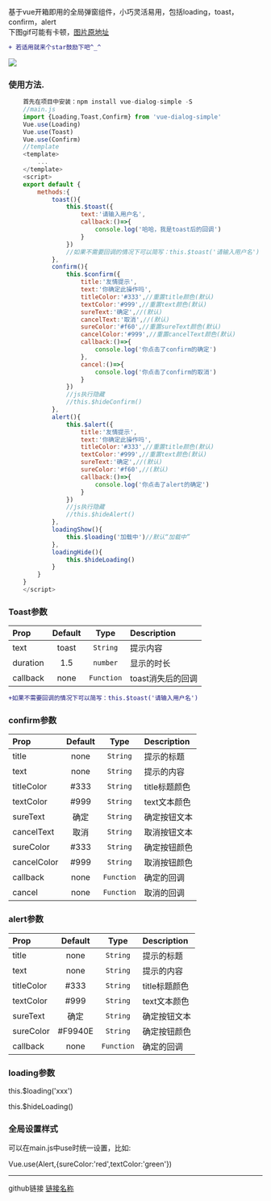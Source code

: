  基于vue开箱即用的全局弹窗组件，小巧灵活易用，包括loading，toast，confirm，alert  
 下图gif可能有卡顿，[图片原地址](https://file.40017.cn/tcyp/tz/dialog.gif)  
 
```diff
+ 若适用就来个star鼓励下吧^_^
```
  
  ![](https://file.40017.cn/tcyp/tz/dialog.gif)
  

### 使用方法.
```js
    首先在项目中安装：npm install vue-dialog-simple -S
    //main.js
    import {Loading,Toast,Confirm} from 'vue-dialog-simple'
    Vue.use(Loading)
    Vue.use(Toast)
    Vue.use(Confirm)
    //template
    <template>
        ...
    </template>
    <script>
    export default {
        methods:{
            toast(){
                this.$toast({
                    text:'请输入用户名',
                    callback:()=>{
                        console.log('哈哈，我是toast后的回调')
                    }
                })
                //如果不需要回调的情况下可以简写：this.$toast('请输入用户名')
            },
            confirm(){
                this.$confirm({
                    title:'友情提示',
                    text:'你确定此操作吗',
                    titleColor:'#333',//重置title颜色(默认)
                    textColor:'#999',//重置text颜色(默认)
                    sureText:'确定',//(默认)
                    cancelText:'取消',//(默认)
                    sureColor:'#f60',//重置sureText颜色(默认)
                    cancelColor:'#999',//重置cancelText颜色(默认)
                    callback:()=>{
                        console.log('你点击了confirm的确定')
                    },
                    cancel:()=>{
                        console.log('你点击了confirm的取消')
                    }
                })
                //js执行隐藏
                //this.$hideConfirm()
            },
            alert(){
                this.$alert({
                    title:'友情提示',
                    text:'你确定此操作吗',
                    titleColor:'#333',//重置title颜色(默认)
                    textColor:'#999',//重置text颜色(默认)
                    sureText:'确定',//(默认)
                    sureColor:'#f60',//(默认)
                    callback:()=>{
                        console.log('你点击了alert的确定')
                    }
                })
                //js执行隐藏
                //this.$hideAlert()
            },
            loadingShow(){
                this.$loading('加载中')//默认“加载中”
            },
            loadingHide(){
                this.$hideLoading()
            }
        }
    }
    </script>
```

### Toast参数
| Prop  | Default  | Type | Description |
| :------------ |:---------------:| :---------------:| :-----|
| text | toast | `String` | 提示内容 |
| duration | 1.5 | `number` | 显示的时长 |
| callback | none | `Function` | toast消失后的回调 |  

```diff
+如果不需要回调的情况下可以简写：this.$toast('请输入用户名')
```
### confirm参数
| Prop  | Default  | Type | Description |
| :------------ |:---------------:| :---------------:| :-----|
| title | none | `String` | 提示的标题 |
| text | none | `String` | 提示的内容 |
| titleColor | #333 | `String` | title标题颜色 |
| textColor | #999 | `String` | text文本颜色 |
| sureText | 确定 | `String` | 确定按钮文本 |
| cancelText | 取消 | `String` | 取消按钮文本 |
| sureColor | #333 | `String` | 确定按钮颜色 |
| cancelColor | #999 | `String` | 取消按钮颜色 |
| callback | none | `Function` | 确定的回调 | 
| cancel | none | `Function` | 取消的回调 | 

### alert参数
| Prop  | Default  | Type | Description |
| :------------ |:---------------:| :---------------:| :-----|
| title | none | `String` | 提示的标题 |
| text | none | `String` | 提示的内容 |
| titleColor | #333 | `String` | title标题颜色 |
| textColor | #999 | `String` | text文本颜色 |
| sureText | 确定 | `String` | 确定按钮文本 |
| sureColor | #F9940E | `String` | 确定按钮颜色 |
| callback | none | `Function` | 确定的回调 | 

### loading参数 
 this.$loading('xxx')  
 
 this.$hideLoading()

### 全局设置样式 
 可以在main.js中use时统一设置，比如:
 
 Vue.use(Alert,{sureColor:'red',textColor:'green'})
  
***


github链接
[链接名称](https://github.com/tanagag/vue-dialog-simple)

